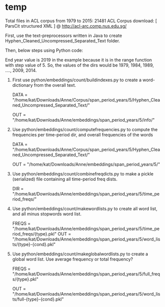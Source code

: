 # temp

Total files in ACL corpus from 1979 to 2015: 21481 
ACL Corpus download: [ ParsCit structured XML ] @ http://acl-arc.comp.nus.edu.sg/

First, use the text-preprocessors written in Java to create Hyphen_Cleaned_Uncompressed_Separated_Text folder.

Then, below steps using Python code:

End year value is 2019 in the example because it is in the range function with step value of 5.
So, the values of the dirs would be 1979, 1984, 1989, ...., 2009, 2014.

1. First use python/embeddings/count/buildindexes.py to create a word-dictionary from the overall text. 

    DATA = "/home/kat/Downloads/Anne/Corpus/span_period_years/5/Hyphen_Cleaned_Uncompressed_Separated_Text/"

    OUT = "/home/kat/Downloads/Anne/embeddings/span_period_years/5/info/"

2. Use python/embeddings/count/computefrequencies.py to compute the frequencies per time-period dir, and overall frequencies of the words

    DATA = "/home/kat/Downloads/Anne/Corpus/span_period_years/5/Hyphen_Cleaned_Uncompressed_Separated_Text/"

    OUT = "/home/kat/Downloads/Anne/embeddings/span_period_years/5/"

3. Use python/embeddings/count/combinefreqdicts.py to make a pickle (serialized) file containing all time-period freq dists.
    
    DIR = "/home/kat/Downloads/Anne/embeddings/span_period_years/5/time_period_freqs/"

4. Use python/embeddings/count/makewordlists.py to create all word list, and all minus stopwords word list.
    
    FREQS = "/home/kat/Downloads/Anne/embeddings/span_period_years/5/time_period_freqs/{type}.pkl"
    OUT = "/home/kat/Downloads/Anne/embeddings/span_period_years/5/word_lists/{type}-{cond}.pkl"

5. Use python/embeddings/count/makeglobalwordlists.py to create a global word list.
    Use average frequency or total frequency?
    
    FREQS = "/home/kat/Downloads/Anne/embeddings/span_period_years/5/full_freqs/{type}.pkl"
    
    OUT = "/home/kat/Downloads/Anne/embeddings/span_period_years/5/word_lists/full-{type}-{cond}.pkl"
